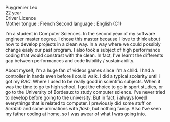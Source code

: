 Puygrenier Leo  
22 year  
Driver Licence  
Mother tongue : French
Second language : English (C1)  
  
I'm a student in Computer Sciences. In the second year of my software engineer master degree. I chose this master because I love to think about how to develop projects in a clean way. In a way where we could possibly change easly our past program. I also took a subject of high performance coding that would constrast with the clean. In fact, I've learnt the differents gap between performances and code lisibility / sustainability.   
  
About myself, I'm a huge fan of videos games since I'm a child. I had a controller in hands even before I could walk. I did a typical scolarity until i got my *BAC*. Where I used to be really good in scientific subjects. When it was the time to go to high school, I got the choice to go in sport studies, or go to the University of Bordeaux to study computer science. I've never tried to develop before going to the university. But in fact, i always loved everythings that is related to computer. I previously did some stuff on *Scratch* and some animations with *flash*, but nothing fancy. Also I've seen my father coding at home, so I was awear of what I was going into.  